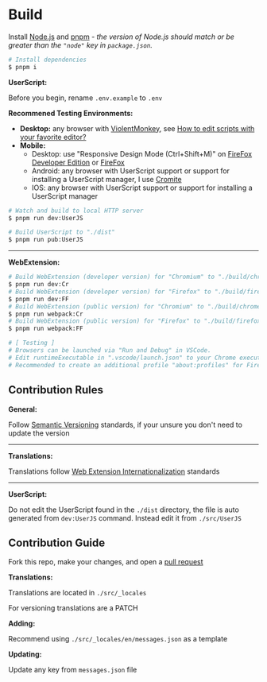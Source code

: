 # Build

Install [Node.js](https://nodejs.org/) and [pnpm](https://pnpm.io/) - *the version of Node.js should match or be greater than the `"node"` key in `package.json`.*

```sh
# Install dependencies
$ pnpm i
```

**UserScript:**

Before you begin, rename `.env.example` to `.env`

**Recommened Testing Environments:**

- **Desktop:** any browser with [ViolentMonkey](https://violentmonkey.github.io/), see [How to edit scripts with your favorite editor?](https://violentmonkey.github.io/posts/how-to-edit-scripts-with-your-favorite-editor/)
- **Mobile:**
  - Desktop: use "Responsive Design Mode (Ctrl+Shift+M)" on [FireFox Developer Edition](https://www.mozilla.org/firefox/developer/) or [FireFox](https://www.mozilla.org/firefox/)
  - Android: any browser with UserScript support or support for installing a UserScript manager, I use [Cromite](https://github.com/uazo/cromite)
  - IOS: any browser with UserScript support or support for installing a UserScript manager

```sh
# Watch and build to local HTTP server
$ pnpm run dev:UserJS

# Build UserScript to "./dist"
$ pnpm run pub:UserJS
```

---

**WebExtension:**

```sh
# Build WebExtension (developer version) for "Chromium" to "./build/chrome"
$ pnpm run dev:Cr
# Build WebExtension (developer version) for "Firefox" to "./build/firefox"
$ pnpm run dev:FF
# Build WebExtension (public version) for "Chromium" to "./build/chrome"
$ pnpm run webpack:Cr
# Build WebExtension (public version) for "Firefox" to "./build/firefox"
$ pnpm run webpack:FF

# [ Testing ]
# Browsers can be launched via "Run and Debug" in VSCode.
# Edit runtimeExecutable in ".vscode/launch.json" to your Chrome executable.
# Recommended to create an additional profile "about:profiles" for Firefox.
```

## Contribution Rules

**General:**

Follow [Semantic Versioning](https://semver.org/) standards, if your unsure you don't need to update the version

---

**Translations:**

Translations follow [Web Extension Internationalization](https://developer.mozilla.org/docs/Mozilla/Add-ons/WebExtensions/Internationalization) standards

---

**UserScript:**

Do not edit the UserScript found in the `./dist` directory, the file is auto generated from `dev:UserJS` command. Instead edit it from `./src/UserJS`

## Contribution Guide

Fork this repo, make your changes, and open a [pull request](https://github.com/magicoflolis/Userscript-Plus/pulls)

**Translations:**

Translations are located in `./src/_locales`

For versioning translations are a PATCH

**Adding:**

Recommend using `./src/_locales/en/messages.json` as a template

**Updating:**

Update any key from `messages.json` file
